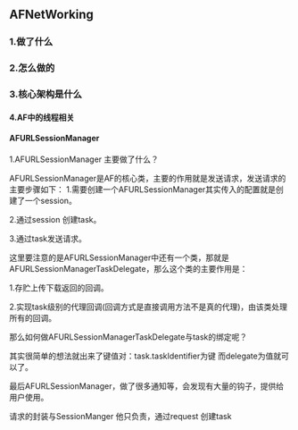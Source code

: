 ## AFNetWorking 

### 1.做了什么

### 2.怎么做的

### 3.核心架构是什么

#### 4.AF中的线程相关



 

#### AFURLSessionManager

1.AFURLSessionManager 主要做了什么？

AFURLSessionManager是AF的核心类，主要的作用就是发送请求，发送请求的主要步骤如下：
1.需要创建一个AFURLSessionManager其实传入的配置就是创建了一个session。

2.通过session 创建task。

3.通过task发送请求。

这里要注意的是AFURLSessionManager中还有一个类，那就是AFURLSessionManagerTaskDelegate，那么这个类的主要作用是：

1.存贮上传下载返回的回调。

2.实现task级别的代理回调(回调方式是直接调用方法不是真的代理)，由该类处理所有的回调。

那么如何做AFURLSessionManagerTaskDelegate与task的绑定呢？

其实很简单的想法就出来了键值对：task.taskIdentifier为键 而delegate为值就可以了。

最后AFURLSessionManager，做了很多通知等，会发现有大量的钩子，提供给用户使用。





请求的封装与SessionManger  他只负责，通过request 创建task